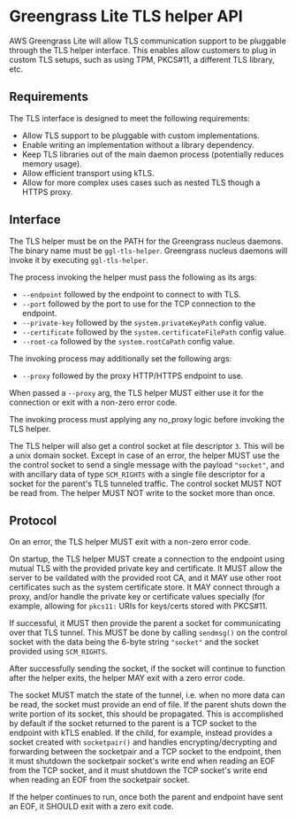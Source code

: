 # Greengrass Lite TLS helper API

AWS Greengrass Lite will allow TLS communication support to be pluggable through
the TLS helper interface. This enables allow customers to plug in custom TLS
setups, such as using TPM, PKCS#11, a different TLS library, etc.

## Requirements

The TLS interface is designed to meet the following requirements:

- Allow TLS support to be pluggable with custom implementations.
- Enable writing an implementation without a library dependency.
- Keep TLS libraries out of the main daemon process (potentially reduces memory
  usage).
- Allow efficient transport using kTLS.
- Allow for more complex uses cases such as nested TLS though a HTTPS proxy.

## Interface

The TLS helper must be on the PATH for the Greengrass nucleus daemons. The
binary name must be `ggl-tls-helper`. Greengrass nucleus daemons will invoke it
by executing `ggl-tls-helper`.

The process invoking the helper must pass the following as its args:

- `--endpoint` followed by the endpoint to connect to with TLS.
- `--port` followed by the port to use for the TCP connection to the endpoint.
- `--private-key` followed by the `system.privateKeyPath` config value.
- `--certificate` followed by the `system.certificateFilePath` config value.
- `--root-ca` followed by the `system.rootCaPath` config value.

The invoking process may additionally set the following args:

- `--proxy` followed by the proxy HTTP/HTTPS endpoint to use.

When passed a `--proxy` arg, the TLS helper MUST either use it for the
connection or exit with a non-zero error code.

The invoking process must applying any no_proxy logic before invoking the TLS
helper.

The TLS helper will also get a control socket at file descriptor `3`. This will
be a unix domain socket. Except in case of an error, the helper MUST use the the
control socket to send a single message with the payload `"socket"`, and with
ancillary data of type `SCM_RIGHTS` with a single file descriptor for a socket
for the parent's TLS tunneled traffic. The control socket MUST NOT be read from.
The helper MUST NOT write to the socket more than once.

## Protocol

On an error, the TLS helper MUST exit with a non-zero error code.

On startup, the TLS helper MUST create a connection to the endpoint using mutual
TLS with the provided private key and certificate. It MUST allow the server to
be vaildated with the provided root CA, and it MAY use other root certificates
such as the system certificate store. It MAY connect through a proxy, and/or
handle the private key or certificate values specially (for example, allowing
for `pkcs11:` URIs for keys/certs stored with PKCS#11.

If successful, it MUST then provide the parent a socket for communicating over
that TLS tunnel. This MUST be done by calling `sendmsg()` on the control socket
with the data being the 6-byte string `"socket"` and the socket provided using
`SCM_RIGHTS`.

After successfully sending the socket, if the socket will continue to function
after the helper exits, the helper MAY exit with a zero error code.

The socket MUST match the state of the tunnel, i.e. when no more data can be
read, the socket must provide an end of file. If the parent shuts down the write
portion of its socket, this should be propagated. This is accomplished by
default if the socket returned to the parent is a TCP socket to the endpoint
with kTLS enabled. If the child, for example, instead provides a socket created
with `socketpair()` and handles encrypting/decrypting and forwarding between the
socketpair and a TCP socket to the endpoint, then it must shutdown the
socketpair socket's write end when reading an EOF from the TCP socket, and it
must shutdown the TCP socket's write end when reading an EOF from the socketpair
socket.

If the helper continues to run, once both the parent and endpoint have sent an
EOF, it SHOULD exit with a zero exit code.
